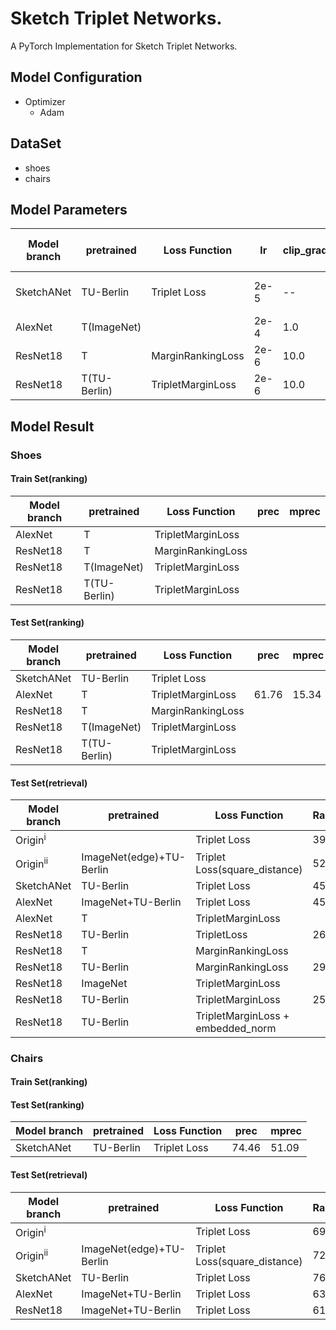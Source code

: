 # Sketch Triplet Networks.
   A PyTorch Implementation for Sketch Triplet Networks.
   
## Model Configuration
- Optimizer
   - Adam

## DataSet
- shoes
- chairs

## Model Parameters
| Model branch | pretrained   | Loss Function     | lr   | clip_grad_norm(max_norm) | learning rate decay | weight_decay                       | Margin |
| ------------ | ------------ | ----------------- | ---- | ------------------------ | ------------------- | ---------------------------------- | ------ |
| SketchANet   | TU-Berlin    | Triplet Loss      | 2e-5 | --                       | 20                  | 0.0005(shoes) 0.0005-0.001(chairs) | 0.3    |
| AlexNet      | T(ImageNet)  |                   | 2e-4 | 1.0                      | 100                 | 0.0003                             | 0.3    |
| ResNet18     | T            | MarginRankingLoss | 2e-6 | 10.0                     | 20                  | 0.05                               | 0.3    |
| ResNet18     | T(TU-Berlin) | TripletMarginLoss | 2e-6 | 10.0                     | 20                  | 0.01                               | 0.3    |

## Model Result
### Shoes
#### Train Set(ranking)
| Model branch | pretrained   | Loss Function     | prec | mprec |
| ------------ | ------------ | ----------------- | ---- | ----- |
| AlexNet      | T            | TripletMarginLoss |      |       |
| ResNet18     | T            | MarginRankingLoss |      |       |
| ResNet18     | T(ImageNet)  | TripletMarginLoss |      |       |
| ResNet18     | T(TU-Berlin) | TripletMarginLoss |      |       |

#### Test Set(ranking)
| Model branch | pretrained   | Loss Function     | prec  | mprec |
| ------------ | ------------ | ----------------- | ----- | ----- |
| SketchANet   | TU-Berlin    | Triplet Loss      |       |       |
| AlexNet      | T            | TripletMarginLoss | 61.76 | 15.34 |
| ResNet18     | T            | MarginRankingLoss |       |       |
| ResNet18     | T(ImageNet)  | TripletMarginLoss |       |       |
| ResNet18     | T(TU-Berlin) | TripletMarginLoss |       |       |

#### Test Set(retrieval)
| Model branch        | pretrained               | Loss Function                     | Rank@1 | Rank@5 | Rank@10 | corr  |
| ------------------- | ------------------------ | --------------------------------- | ------ | ------ | ------- | ----- |
| Origin<sup>i</sup>  |                          | Triplet Loss                      | 39.13  | --     | 87.83   | 69.49 |
| Origin<sup>ii</sup> | ImageNet(edge)+TU-Berlin | Triplet Loss(square_distance)     | 52.174 | --     | 92.174  | --    |
| SketchANet          | TU-Berlin                | Triplet Loss                      | 45.217 | 77.391 | 82.609  | 72.15 |
| AlexNet             | ImageNet+TU-Berlin       | Triplet Loss                      | 45.217 | 74.783 | 86.087  | 73.70 |
| AlexNet             | T                        | TripletMarginLoss                 |        |        |         |       |
| ResNet18            | TU-Berlin                | TripletLoss                       | 26.957 | 51.304 | 64.348  | 64.54 |
| ResNet18            | T                        | MarginRankingLoss                 |        |        |         |       |
| ResNet18            | TU-Berlin                | MarginRankingLoss                 | 29.565 | 50.435 | 69.565  | 64.21 |
| ResNet18            | ImageNet                 | TripletMarginLoss                 |        |        |         |       |
| ResNet18            | TU-Berlin                | TripletMarginLoss                 | 25.217 | 53.043 | 65.217  | 64.79 |
| ResNet18            | TU-Berlin                | TripletMarginLoss + embedded_norm |        |        |         |       |



### Chairs
#### Train Set(ranking)

#### Test Set(ranking)
| Model branch | pretrained | Loss Function | prec  | mprec |
| ------------ | ---------- | ------------- | ----- | ----- |
| SketchANet   | TU-Berlin  | Triplet Loss  | 74.46 | 51.09 |

#### Test Set(retrieval)
| Model branch        | pretrained               | Loss Function                 | Rank@1 | Rank@5 | Rank@10 | corr  |
| ------------------- | ------------------------ | ----------------------------- | ------ | ------ | ------- | ----- |
| Origin<sup>i</sup>  |                          | Triplet Loss                  | 69.07  | --     | 97.94   | 72.30 |
| Origin<sup>ii</sup> | ImageNet(edge)+TU-Berlin | Triplet Loss(square_distance) | 72.16  | --     | 98.96   | --    |
| SketchANet          | TU-Berlin                | Triplet Loss                  | 76.289 | 91.753 | 92.784  | 73.45 |
| AlexNet             | ImageNet+TU-Berlin       | Triplet Loss                  | 63.918 | 87.629 | 92.784  | 73.13 |
| ResNet18            | ImageNet+TU-Berlin       | Triplet Loss                  | 61.856 | 87.629 | 93.814  | 76.01 |
